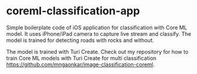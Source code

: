 # coreml-classification-app

Simple boilerplate code of iOS application for classification with Core ML model. It uses iPhone/iPad camera to capture live stream and classify. The model is trained for detecting roads with rocks and without.

The model is trained with Turi Create. Check out my repository for how to train Core ML models with Turi Create for multi classification https://github.com/mngaonkar/image-classification-coreml.
